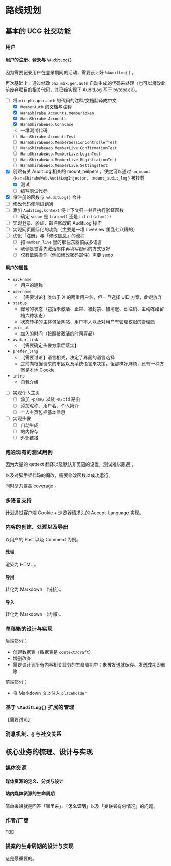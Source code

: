 # 路线规划

## 基本的 UCG 社交功能

### 用户

#### 用户的注册、登录与 `%AuditLog{}`

因为需要记录用户在登录期间的活动，需要设计好 `%AuditLog{}` 。

再次基础上，通过修改 `phx mix.gen.auth` 自动生成的代码来处理（也可以魔改此前废弃项目的相关代码，其已经实现了 AuditLog 基于 bytepack）。

- [ ] 将 `mix phx.gen.auth` 的代码的注释/文档翻译成中文
  - [x] `MemberAuth` 的文档与注释
  - [x] `HanaShirabe.Accounts.MemberToken`
  - [x] `HanaShirabe.Accounts`
  - [x] `HanaShirabeWeb.ConnCase`
  -  一堆测试代码
    - [ ] `HanaShirabe.AccountsTest`
    - [ ] `HanaShirabeWeb.MemberSessionControllerTest`
    - [ ] `HanaShirabeWeb.MemberLive.ConfirmationTest`
    - [ ] `HanaShirabeWeb.MemberLive.LoginTest`
    - [ ] `HanaShirabeWeb.MemberLive.RegistrationTest`
    - [ ] `HanaShirabeWeb.MemberLive.SettingsTest`
- [x] 创建有关 AuditLog 相关的 mount_helpers ，使之可以通过 `on_mount {HanaShirabeWeb.AuditLogInjector, :mount_audit_log}` 被挂载
  - [x] 测试
  - [ ] 编写测试代码
- [x] 将注册的函数与 `%AuditLog{}` 合并
- [ ] 修改代码使测试跑通
- [ ] 添加 `AuditLog.Context` 将上下文归一并且执行验证函数
  - [ ] 确定 `scope` 是 `t:atom()` 还是 `t:list(atom())`
- [ ] 实现登录、验证、邮件修改的 AuditLog 操作
- [ ] 实现网页国际化的功能（主要是一堆 LiveView 里乱七八糟的）
- [ ] 优化「注册」与「修改信息」的流程
  - [ ] 把 `member_live` 里的那些东西搞成多语言
  - 我倒是觉得先激活邮件再填写密码的方式很好
  - [ ] 仅有敏感操作（例如修改密码邮件）需要 sudo

#### 用户的属性

- `nickname`
  - 用户的昵称
- `username`
  - 【需要讨论】类似于 X 的两重用户名，但一旦选择 UID 方案，此键放弃
- `status`
  - 账号的状态（包括未激活、正常、被封禁、被清退、已注销、主动冻结留档六种状态）
  - 状态转移的主体包括网站、用户本人以及对用户有管理权限的管理员
- `join_at`
  - 加入的时间（按照被激活的时间算起）
- `avatar_link`
  - 【需要确定头像方案后落实】
- `prefer_lang`
  - 【需要讨论】语言相关，决定了界面的语言选择
  - 之前向根据请求的市区以及系统语言来决策，但那样好麻烦，还有一种方案是本地 Cookie
- `intro`
  - 自我介绍

- [ ] 实现个人主页
  - [ ] 添加 `~p/me/` 以及 `~m/:id` 路由
  - [ ] 添加昵称、用户名、个人简介
  - [ ] 个人主页包括基本信息
- [ ] 实现头像
  - [ ] 自动生成
  - [ ] 站内保存
  - [ ] 外部链接

### 跑通现有的测试用例

因为大量的 gettext 翻译以及默认非英语的设置，测试难以跑通；

以及对脚手架代码的魔改，需要修改函数以成功运行。

同时尽力提高 coverage 。

### 多语言支持

计划通过客户端 Cookie + 浏览器请求头的 Accept-Language 实现。

### 内容的创建、处理以及导出

以用户的 Post 以及 Comment 为例。

#### 处理

渲染为 HTML 。

#### 导出

转化为 Markdown （链接）。

#### 导入

转化为 Markdown （内部）。

### 草稿箱的设计与实现

后端部分：

- 创建数据表（数据表是 `context/draft`）
- 增删改查
- 需要设计到所有内容相关业务的生命周期中：未被发送就保存、发送成功即删除

前端部分：

- 将 Markdown 文本注入 `placeholder`

### 基于 `%AuditLog{}` 扩展的管理

【需要讨论】

### 消息机制、`@` 与社交关系

## 核心业务的梳理、设计与实现

### 媒体资源

#### 媒体资源的定义、分类与设计

#### 站内媒体资源的生命周期

简单来讲就是回答「哪里来」、「**怎么证明**」以及「关联者有何情况」的问题。

### 作者/厂商

TBD

### 提案的生命周期的设计与实现

这是最重要的。
